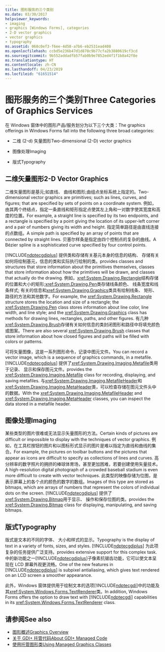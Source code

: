 ```yaml
---
title: 图形服务的三个类别
ms.date: 03/30/2017
helpviewer_keywords:
- imaging
- graphics [Windows Forms], categories
- 2-D vector graphics
- vector graphics
- typography
ms.assetid: 068c0ef3-f6ee-4d58-a7b6-eb2531ead408
ms.openlocfilehash: ccbd5e236b47d1d870c9b77cfa2b3880619cf3cd
ms.sourcegitcommit: 9b552addadfb57fab0b9e7852ed4f1f1b8a42f8e
ms.translationtype: HT
ms.contentlocale: zh-CN
ms.lasthandoff: 04/23/2019
ms.locfileid: "61651514"
---
```

# <a name="three-categories-of-graphics-services"></a><span data-ttu-id="c447b-102">图形服务的三个类别</span><span class="sxs-lookup"><span data-stu-id="c447b-102">Three Categories of Graphics Services</span></span>
<span data-ttu-id="c447b-103">在 Windows 窗体中的图形产品/服务划分为以下三个大类：</span><span class="sxs-lookup"><span data-stu-id="c447b-103">The graphics offerings in Windows Forms fall into the following three broad categories:</span></span>  
  
- <span data-ttu-id="c447b-104">二维 (2-d) 矢量图形</span><span class="sxs-lookup"><span data-stu-id="c447b-104">Two-dimensional (2-D) vector graphics</span></span>  
  
- <span data-ttu-id="c447b-105">图像处理</span><span class="sxs-lookup"><span data-stu-id="c447b-105">Imaging</span></span>  
  
- <span data-ttu-id="c447b-106">版式</span><span class="sxs-lookup"><span data-stu-id="c447b-106">Typography</span></span>  
  
## <a name="2-d-vector-graphics"></a><span data-ttu-id="c447b-107">二维矢量图形</span><span class="sxs-lookup"><span data-stu-id="c447b-107">2-D Vector Graphics</span></span>  
 <span data-ttu-id="c447b-108">二维矢量图形是基元;如直线、 曲线和图形;由组点坐标系统上指定的。</span><span class="sxs-lookup"><span data-stu-id="c447b-108">Two-dimensional vector graphics are primitives; such as lines, curves, and figures; that are specified by sets of points on a coordinate system.</span></span> <span data-ttu-id="c447b-109">例如，由其两个终结点，指定一条直线和矩形指定点使其左上角和一对数字使其宽度和高度的位置。</span><span class="sxs-lookup"><span data-stu-id="c447b-109">For example, a straight line is specified by its two endpoints, and a rectangle is specified by a point giving the location of its upper-left corner and a pair of numbers giving its width and height.</span></span> <span data-ttu-id="c447b-110">指定简单路径是由直线连接的点数组。</span><span class="sxs-lookup"><span data-stu-id="c447b-110">A simple path is specified by an array of points that are connected by straight lines.</span></span> <span data-ttu-id="c447b-111">贝塞尔样条是指定由四个控制点的复杂的曲线。</span><span class="sxs-lookup"><span data-stu-id="c447b-111">A Bézier spline is a sophisticated curve specified by four control points.</span></span>  
  
 [!INCLUDE[ndptecgdiplus](../../../../includes/ndptecgdiplus-md.md)] <span data-ttu-id="c447b-112">提供类和存储有关基元本身的信息的结构、 存储有关如何将绘制基元，信息的类和实际执行绘制的类。</span><span class="sxs-lookup"><span data-stu-id="c447b-112">provides classes and structures that store information about the primitives themselves, classes that store information about how the primitives will be drawn, and classes that actually do the drawing.</span></span> <span data-ttu-id="c447b-113">例如，<xref:System.Drawing.Rectangle>结构存储的位置和大小的矩形;<xref:System.Drawing.Pen>类存储线条颜色、 线条宽度和线条样式; 有关的信息和<xref:System.Drawing.Graphics>类具有绘制线条、 矩形、 路径的方法和其他数字。</span><span class="sxs-lookup"><span data-stu-id="c447b-113">For example, the <xref:System.Drawing.Rectangle> structure stores the location and size of a rectangle; the <xref:System.Drawing.Pen> class stores information about line color, line width, and line style; and the <xref:System.Drawing.Graphics> class has methods for drawing lines, rectangles, paths, and other figures.</span></span> <span data-ttu-id="c447b-114">有几种<xref:System.Drawing.Brush>存储有关如何信息的类封闭图形和路径中将填充颜色或图案。</span><span class="sxs-lookup"><span data-stu-id="c447b-114">There are also several <xref:System.Drawing.Brush> classes that store information about how closed figures and paths will be filled with colors or patterns.</span></span>  
  
 <span data-ttu-id="c447b-115">可将矢量图像，这是一系列图形命令，记录中图元文件。</span><span class="sxs-lookup"><span data-stu-id="c447b-115">You can record a vector image, which is a sequence of graphics commands, in a metafile.</span></span> [!INCLUDE[ndptecgdiplus](../../../../includes/ndptecgdiplus-md.md)] <span data-ttu-id="c447b-116">提供了<xref:System.Drawing.Imaging.Metafile>类用于记录、 显示和保存图元文件。</span><span class="sxs-lookup"><span data-stu-id="c447b-116">provides the <xref:System.Drawing.Imaging.Metafile> class for recording, displaying, and saving metafiles.</span></span> <span data-ttu-id="c447b-117">与<xref:System.Drawing.Imaging.MetafileHeader>和<xref:System.Drawing.Imaging.MetaHeader>类，可以检查存储在图元文件头中的数据。</span><span class="sxs-lookup"><span data-stu-id="c447b-117">With the <xref:System.Drawing.Imaging.MetafileHeader> and <xref:System.Drawing.Imaging.MetaHeader> classes, you can inspect the data stored in a metafile header.</span></span>  
  
## <a name="imaging"></a><span data-ttu-id="c447b-118">图像处理</span><span class="sxs-lookup"><span data-stu-id="c447b-118">Imaging</span></span>  
 <span data-ttu-id="c447b-119">某些类型的图片很难或无法显示矢量图形的方法。</span><span class="sxs-lookup"><span data-stu-id="c447b-119">Certain kinds of pictures are difficult or impossible to display with the techniques of vector graphics.</span></span> <span data-ttu-id="c447b-120">例如，在工具栏按钮的图片和以图标形式显示的图片是难以指定为直线和曲线的集合。</span><span class="sxs-lookup"><span data-stu-id="c447b-120">For example, the pictures on toolbar buttons and the pictures that appear as icons are difficult to specify as collections of lines and curves.</span></span> <span data-ttu-id="c447b-121">高分辨率的数字照片的拥挤的棒球体育场，甚至更加困难，若要创建使用矢量技术。</span><span class="sxs-lookup"><span data-stu-id="c447b-121">A high-resolution digital photograph of a crowded baseball stadium is even more difficult to create with vector techniques.</span></span> <span data-ttu-id="c447b-122">此类型的映像存储为位图，是表示屏幕上的各个点的颜色的数字的数组。</span><span class="sxs-lookup"><span data-stu-id="c447b-122">Images of this type are stored as bitmaps, which are arrays of numbers that represent the colors of individual dots on the screen.</span></span> [!INCLUDE[ndptecgdiplus](../../../../includes/ndptecgdiplus-md.md)] <span data-ttu-id="c447b-123">提供了<xref:System.Drawing.Bitmap>用于显示、 操作和保存位图的类。</span><span class="sxs-lookup"><span data-stu-id="c447b-123">provides the <xref:System.Drawing.Bitmap> class for displaying, manipulating, and saving bitmaps.</span></span>  
  
## <a name="typography"></a><span data-ttu-id="c447b-124">版式</span><span class="sxs-lookup"><span data-stu-id="c447b-124">Typography</span></span>  
 <span data-ttu-id="c447b-125">版式是文本的不同的字体、 大小和样式的显示。</span><span class="sxs-lookup"><span data-stu-id="c447b-125">Typography is the display of text in a variety of fonts, sizes, and styles.</span></span> [!INCLUDE[ndptecgdiplus](../../../../includes/ndptecgdiplus-md.md)] <span data-ttu-id="c447b-126">为此项复杂的任务提供广泛支持。</span><span class="sxs-lookup"><span data-stu-id="c447b-126">provides extensive support for this complex task.</span></span> <span data-ttu-id="c447b-127">中的新功能之一[!INCLUDE[ndptecgdiplus](../../../../includes/ndptecgdiplus-md.md)]子像素抗锯齿功能，它可以使文本呈现在 LCD 屏幕外观更流畅。</span><span class="sxs-lookup"><span data-stu-id="c447b-127">One of the new features in [!INCLUDE[ndptecgdiplus](../../../../includes/ndptecgdiplus-md.md)] is subpixel antialiasing, which gives text rendered on an LCD screen a smoother appearance.</span></span>  
  
 <span data-ttu-id="c447b-128">此外，Windows 窗体提供用于绘制文本的选项[!INCLUDE[ndptecgdi](../../../../includes/ndptecgdi-md.md)]中的功能及其<xref:System.Windows.Forms.TextRenderer>类。</span><span class="sxs-lookup"><span data-stu-id="c447b-128">In addition, Windows Forms offers the option to draw text with [!INCLUDE[ndptecgdi](../../../../includes/ndptecgdi-md.md)] capabilities in its <xref:System.Windows.Forms.TextRenderer> class.</span></span>  
  
## <a name="see-also"></a><span data-ttu-id="c447b-129">请参阅</span><span class="sxs-lookup"><span data-stu-id="c447b-129">See also</span></span>

- [<span data-ttu-id="c447b-130">图形概述</span><span class="sxs-lookup"><span data-stu-id="c447b-130">Graphics Overview</span></span>](graphics-overview-windows-forms.md)
- [<span data-ttu-id="c447b-131">关于 GDI+ 托管代码</span><span class="sxs-lookup"><span data-stu-id="c447b-131">About GDI+ Managed Code</span></span>](about-gdi-managed-code.md)
- [<span data-ttu-id="c447b-132">使用托管图形类</span><span class="sxs-lookup"><span data-stu-id="c447b-132">Using Managed Graphics Classes</span></span>](using-managed-graphics-classes.md)
